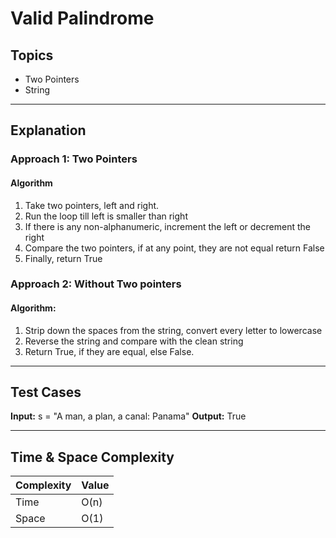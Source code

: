 # Valid Palindrome

## Topics
- Two Pointers
- String

---

## Explanation

### Approach 1: Two Pointers

#### Algorithm

1. Take two pointers, left and right.
2. Run the loop till left is smaller than right
3. If there is any non-alphanumeric, increment the left or decrement the right
4. Compare the two pointers, if at any point, they are not equal return False
5. Finally, return True

### Approach 2: Without Two pointers

#### Algorithm:

1. Strip down the spaces from the string, convert every letter to lowercase
2. Reverse the string and compare with the clean string
3. Return True, if they are equal, else False.


---

## Test Cases

**Input:** s = "A man, a plan, a canal: Panama"
**Output:** True

--- 

## Time & Space Complexity

| Complexity | Value |
|------------|-------|
| Time       | O(n)  |
| Space      | O(1)  |
